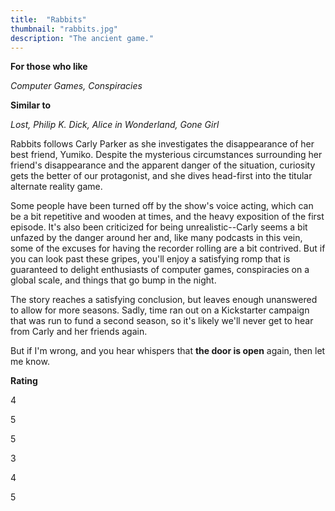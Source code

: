 ```yaml
---
title:  "Rabbits"
thumbnail: "rabbits.jpg"
description: "The ancient game."
---
```


**For those who like**

*Computer Games, Conspiracies*

**Similar to**

*Lost, Philip K. Dick, Alice in Wonderland, Gone Girl*

Rabbits follows Carly Parker as she investigates the disappearance of her best friend, Yumiko. Despite the mysterious circumstances surrounding her friend's disappearance and the apparent danger of the situation, curiosity gets the better of our protagonist, and she dives head-first into the titular alternate reality game.

Some people have been turned off by the show's voice acting, which can be a bit repetitive and wooden at times, and the heavy exposition of the first episode. It's also been criticized for being unrealistic--Carly seems a bit unfazed by the danger around her and, like many podcasts in this vein, some of the excuses for having the recorder rolling are a bit contrived. But if you can look past these gripes, you'll enjoy a satisfying romp that is guaranteed to delight enthusiasts of computer games, conspiracies on a global scale, and things that go bump in the night.

The story reaches a satisfying conclusion, but leaves enough unanswered to allow for more seasons. Sadly, time ran out on a Kickstarter campaign that was run to fund a second season, so it's likely we'll never get to hear from Carly and her friends again.

But if I'm wrong, and you hear whispers that **the door is open** again, then let me know.

**Rating**

<i class="icon fas fa-surprise" title="Voice Acting"></i>
<span class="rating">
    <i class="icon fas fa-star"></i>
    <i class="icon fas fa-star"></i>
    <i class="icon fas fa-star"></i>
    <span class="fa-layers fa-fw"><i class="fas fa-microphone"></i><span class="fa-layers-counter">4</span></span>    
</span>

<i class="icon fas fa-running" title="Pace"></i>
<span class="rating">
    <i class="icon fas fa-star"></i>
    <i class="icon fas fa-star"></i>
    <i class="icon fas fa-star"></i>
    <i class="icon fas fa-star"></i>
    <span class="fa-layers fa-fw"><i class="fas fa-microphone"></i><span class="fa-layers-counter">5</span></span>    
</span>

<i class="icon fas fa-book" title="Story"></i>
<span class="rating">
    <i class="icon fas fa-star"></i>
    <i class="icon fas fa-star"></i>
    <i class="icon fas fa-star"></i>
    <i class="icon fas fa-star"></i>
    <span class="fa-layers fa-fw"><i class="fas fa-microphone"></i><span class="fa-layers-counter">5</span></span>    
</span>

<i class="icon fas fa-microphone" title="Audio Engineering"></i>
<span class="rating">
    <i class="icon fas fa-star"></i>
    <i class="icon fas fa-star"></i>
    <span class="fa-layers fa-fw"><i class="fas fa-microphone"></i><span class="fa-layers-counter">3</span></span>    
</span>

<i class="icon fas fa-magic" title="Realism"></i>
<span class="rating">
    <i class="icon fas fa-star"></i>
    <i class="icon fas fa-star"></i>
    <i class="icon fas fa-star"></i>
    <span class="fa-layers fa-fw"><i class="fas fa-microphone"></i><span class="fa-layers-counter">4</span></span>    
</span>

<i class="icon fas fa-podcast" title="Overall"></i>
<span class="rating">
    <i class="icon fas fa-star"></i>
    <i class="icon fas fa-star"></i>
    <i class="icon fas fa-star"></i>
    <i class="icon fas fa-star"></i>
    <span class="fa-layers fa-fw"><i class="fas fa-microphone"></i><span class="fa-layers-counter">5</span></span>    
</span>
